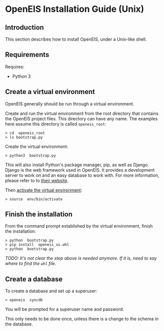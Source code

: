 # OpenEIS Installation Guide (Unix)


## Introduction

This section describes how to install OpenEIS, under a Unix-like shell.


## Requirements

Requires:

+ Python 3


## Create a virtual environment

OpenEIS generally should be run through a virtual environment.

Create and run the virtual environment from the root directory that contains the OpenEIS project files.
This directory can have any name.
The examples here assume this directory is called `openeis_root`:

    > cd  openeis_root
    > ls bootstrap.py

Create the virtual environment:

    > python3  bootstrap.py

This will also install Python's package manager, pip, as well as Django.  Django is the web framework used in OpenEIS.  It provides a development server to work on and an easy database to work with.  For more information, please refer to to [their website](https://www.djangoproject.com/).

Then [activate the virtual environment](command_line_basics_unix.md):

    > source  env/bin/activate


## Finish the installation

From the command prompt established by the virtual environment, finish the installation:

    > python  bootstrap.py
    > pip install  openeis_ui.whl
    > python  bootstrap.py

*TODO: It's not clear the step above is needed anymore.
If it is, need to say where to find the `whl` file.*


## Create a database

To create a database and set up a superuser:

    > openeis  syncdb

You will be prompted for a superuser name and password.

This only needs to be done once, unless there is a change to the schema in the database.


